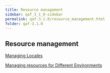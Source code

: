 ```yaml
---
title: Resource management
sidebar: qaf_3_1_0-sidebar
permalink: qaf-3.1.0/resource_management.html
folder: qaf-3.1.0
---
```


## Resource management

[Managing Locales](https://confluence.infostretch.com/display/QAF217/Managing+Locales)

[Managing resources for Different Environments](https://confluence.infostretch.com/display/QAF217/Managing+resources+for+Different+Environments)
